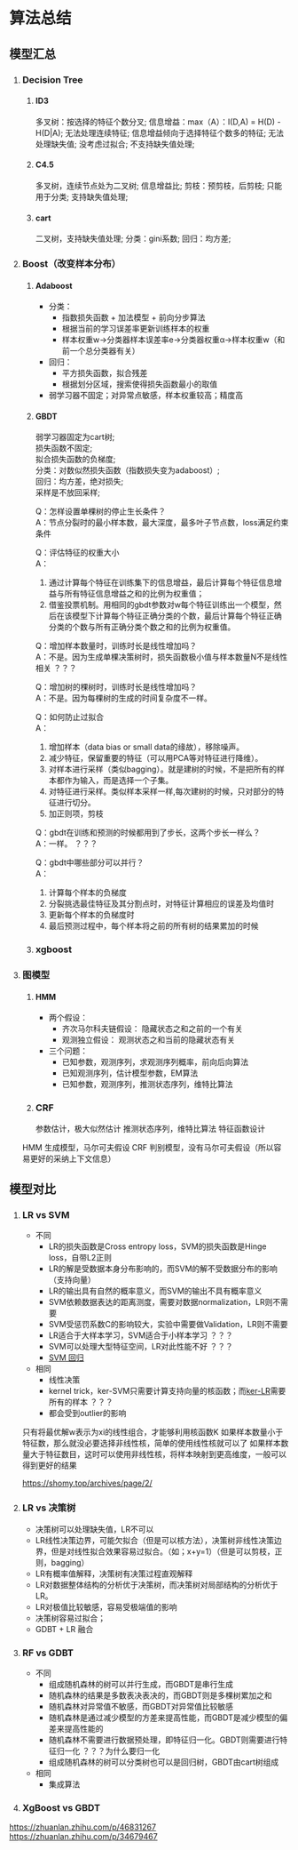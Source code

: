 # 算法总结
## 模型汇总
1. ### Decision Tree
	1. #### ID3
		多叉树：按选择的特征个数分叉;
		信息增益：max（A）：I(D,A) = H(D) - H(D|A);
		无法处理连续特征;
		信息增益倾向于选择特征个数多的特征;
		无法处理缺失值;
		没考虑过拟合;
		不支持缺失值处理;
	2. #### C4.5
		多叉树，连续节点处为二叉树;
		信息增益比;
		剪枝：预剪枝，后剪枝;
		只能用于分类;
		支持缺失值处理;
	3. #### cart
		二叉树，支持缺失值处理;
		分类：gini系数;
		回归：均方差;
2. ### Boost（改变样本分布）
	1. #### Adaboost
		* 分类：
			* 指数损失函数 + 加法模型 + 前向分步算法
			* 根据当前的学习误差率更新训练样本的权重
			* 样本权重w->分类器样本误差率e->分类器权重α->样本权重w（和前一个总分类器有关）
		* 回归：
			* 平方损失函数，拟合残差
			* 根据划分区域，搜索使得损失函数最小的取值 
		* 弱学习器不固定；对异常点敏感，样本权重较高；精度高  
	2. #### GBDT
		弱学习器固定为cart树;  
		损失函数不固定;  
		拟合损失函数的负梯度;  
		分类：对数似然损失函数（指数损失变为adaboost）;  
		回归：均方差，绝对损失;  
		采样是不放回采样; 
		
		Q：怎样设置单棵树的停止生长条件？  
		A：节点分裂时的最小样本数，最大深度，最多叶子节点数，loss满足约束条件  

		Q：评估特征的权重大小  
		A：  
		1. 通过计算每个特征在训练集下的信息增益，最后计算每个特征信息增益与所有特征信息增益之和的比例为权重值；  
		2. 借鉴投票机制。用相同的gbdt参数对w每个特征训练出一个模型，然后在该模型下计算每个特征正确分类的个数，最后计算每个特征正确分类的个数与所有正确分类个数之和的比例为权重值。  

		Q：增加样本数量时，训练时长是线性增加吗？  
		A：不是。因为生成单棵决策树时，损失函数极小值与样本数量N不是线性相关  ？？？  

		Q：增加树的棵树时，训练时长是线性增加吗？  
		A：不是。因为每棵树的生成的时间复杂度不一样。   

		Q：如何防止过拟合  
		A：  
		1. 增加样本（data bias or small data的缘故），移除噪声。  
		2. 减少特征，保留重要的特征（可以用PCA等对特征进行降维）。  
		3. 对样本进行采样（类似bagging）。就是建树的时候，不是把所有的样本都作为输入，而是选择一个子集。  
		4. 对特征进行采样。类似样本采样一样,每次建树的时候，只对部分的特征进行切分。  
		5. 加正则项，剪枝  

		Q：gbdt在训练和预测的时候都用到了步长，这两个步长一样么？  
		A：一样。 ？？？  

		Q：gbdt中哪些部分可以并行？  
		A：  
		1. 计算每个样本的负梯度  
		2. 分裂挑选最佳特征及其分割点时，对特征计算相应的误差及均值时  
		3. 更新每个样本的负梯度时  
		4. 最后预测过程中，每个样本将之前的所有树的结果累加的时候  
		
	3. ### xgboost

3. ### 图模型
	1. #### HMM
		* 两个假设：
			* 齐次马尔科夫链假设：
			隐藏状态之和之前的一个有关
			* 观测独立假设：
			观测状态之和当前的隐藏状态有关
		* 三个问题：
			* 已知参数，观测序列，求观测序列概率，前向后向算法
			* 已知观测序列，估计模型参数，EM算法
			* 已知参数，观测序列，推测状态序列，维特比算法
	2. ### CRF
		参数估计，极大似然估计
		推测状态序列，维特比算法
		特征函数设计

	HMM	生成模型，马尔可夫假设
	CRF 判别模型，没有马尔可夫假设（所以容易更好的采纳上下文信息）

## 模型对比
1. ### LR vs SVM
	* 不同
		* LR的损失函数是Cross entropy loss，SVM的损失函数是Hinge loss，自带L2正则
		* LR的解是受数据本身分布影响的，而SVM的解不受数据分布的影响（支持向量）
		* LR的输出具有自然的概率意义，而SVM的输出不具有概率意义
		* SVM依赖数据表达的距离测度，需要对数据normalization，LR则不需要
		* SVM受惩罚系数C的影响较大，实验中需要做Validation，LR则不需要
		* LR适合于大样本学习，SVM适合于小样本学习 ？？？
		* SVM可以处理大型特征空间，LR对此性能不好 ？？？
		* [SVM 回归](https://shomy.top/2017/03/09/support-vector-regression/) 
	* 相同
		* 线性决策
		* kernel trick，ker-SVM只需要计算支持向量的核函数；而[ker-LR](https://shomy.top/2017/03/07/kernel-lr/)需要所有的样本 ？？？
		* 都会受到outlier的影响

	只有将最优解w表示为xi的线性组合，才能够利用核函数K
	如果样本数量小于特征数，那么就没必要选择非线性核，简单的使用线性核就可以了
	如果样本数量大于特征数目，这时可以使用非线性核，将样本映射到更高维度，一般可以得到更好的结果

	<https://shomy.top/archives/page/2/>

2. ### LR vs 决策树
	* 决策树可以处理缺失值，LR不可以
	* LR线性决策边界，可能欠拟合（但是可以核方法），决策树非线性决策边界，但是对线性拟合效果容易过拟合。（如；x+y=1）（但是可以剪枝，正则，bagging）
	* LR有概率值解释，决策树有决策过程直观解释
	* LR对数据整体结构的分析优于决策树，而决策树对局部结构的分析优于LR。
	* LR对极值比较敏感，容易受极端值的影响
	* 决策树容易过拟合；
	* GDBT + LR 融合

3. ### RF vs GDBT
	* 不同
		* 组成随机森林的树可以并行生成，而GBDT是串行生成
		* 随机森林的结果是多数表决表决的，而GBDT则是多棵树累加之和
		* 随机森林对异常值不敏感，而GBDT对异常值比较敏感
		* 随机森林是通过减少模型的方差来提高性能，而GBDT是减少模型的偏差来提高性能的
		* 随机森林不需要进行数据预处理，即特征归一化。GBDT则需要进行特征归一化 ？？？为什么要归一化
		* 组成随机森林的树可以分类树也可以是回归树，GBDT由cart树组成
	* 相同
		* 集成算法

4. ### XgBoost vs GBDT


<https://zhuanlan.zhihu.com/p/46831267>
<https://zhuanlan.zhihu.com/p/34679467>
